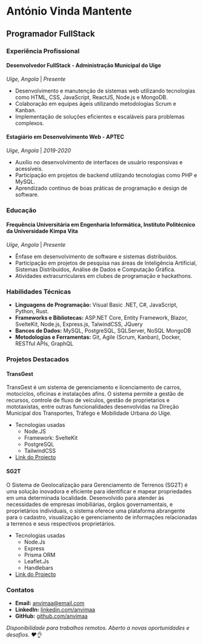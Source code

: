
# António Vinda Mantente

## Programador FullStack

### Experiência Profissional

#### Desenvolvedor FullStack - Administração Municipal do Uíge

*Uíge, Angola* | *Presente*

- Desenvolvimento e manutenção de sistemas web utilizando tecnologias como HTML, CSS, JavaScript, ReactJS, Node.js e MongoDB.
- Colaboração em equipes ágeis utilizando metodologias Scrum e Kanban.
- Implementação de soluções eficientes e escaláveis para problemas complexos.

#### Estagiário em Desenvolvimento Web - APTEC

*Uíge, Angola* | *2019-2020*

- Auxílio no desenvolvimento de interfaces de usuário responsivas e acessíveis.
- Participação em projetos de backend utilizando tecnologias como PHP e MySQL.
- Aprendizado contínuo de boas práticas de programação e design de software.

### Educação

#### Frequência Universitária em Engenharia Informática, Instituto Politécnico da Universidade Kimpa Vita

*Uíge, Angola* | *Presente*

- Ênfase em desenvolvimento de software e sistemas distribuídos.
- Participação em projetos de pesquisa nas áreas de Inteligência Artificial, Sistemas Distribuídos, Análise de Dados e Computação Gráfica.
- Atividades extracurriculares em clubes de programação e hackathons.

### Habilidades Técnicas

- **Linguagens de Programação:** Visual Basic .NET, C#, JavaScript, Python, Rust.
- **Frameworks e Bibliotecas:** ASP.NET Core, Entity Framework, Blazor, SvelteKit, Node.js, Express.js, TalwindCSS, JQuery
- **Bancos de Dados:** MySQL, PostgreSQL, SQLServer, NoSQL MongoDB
- **Metodologias e Ferramentas:** Git, Agile (Scrum, Kanban), Docker, RESTful APIs, GraphQL

### Projetos Destacados

#### TransGest

TransGest é um sistema de gerenciamento e licenciamento de carros, motociclos, oficinas e instalações afins. O sistema permite a gestão de recursos, controle de fluxo de veículos, gestão de proprietarios e mototaxistas, entre outras funcionalidades desenvolvidas na Direção Municipal dos Transportes, Tráfego e Mobilidade Urbana do Uíge.

- Tecnologias usadas
  - Node.JS
  - Framework: SvelteKit
  - PostgreSQL
  - TailwindCSS
- [Link do Projecto](https://github.com/anvimaa/AMUTRANSAPPv2)

#### SG2T

O Sistema de Geolocalização para Gerenciamento de Terrenos (SG2T) é uma solução inovadora e eficiente para identificar e mapear propriedades em uma determinada localidade. Desenvolvido para atender às necessidades de empresas imobiliárias, órgãos governamentais, e proprietários individuais, o sistema oferece uma plataforma abrangente para o cadastro, visualização e gerenciamento de informações relacionadas a terrenos e seus respectivos proprietários.

- Tecnologias usadas
  - Node.Js
  - Express
  - Prisma ORM
  - Leaflet.Js
  - Handlebars
- [Link do Projecto](https://github.com/anvimaa/sg2t)

### Contatos

- **Email:** <anvimaa@email.com>
- **LinkedIn:** [linkedin.com/anvimaa](https://www.linkedin.com/anvimaa)
- **GitHub:** [github.com/anvimaa](https://www.github.com/anvimaa)

*Disponibilidade para trabalhos remotos. Aberto a novas oportunidades e desafios. ❤️👌*
